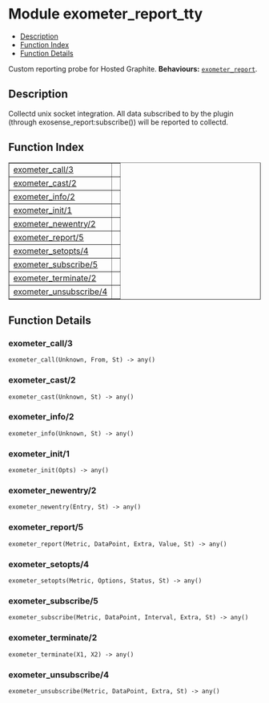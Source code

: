 

# Module exometer_report_tty #
* [Description](#description)
* [Function Index](#index)
* [Function Details](#functions)


Custom reporting probe for Hosted Graphite.
__Behaviours:__ [`exometer_report`](exometer_report.md).
<a name="description"></a>

## Description ##


Collectd unix socket integration.
All data subscribed to by the plugin (through exosense_report:subscribe())
will be reported to collectd.<a name="index"></a>

## Function Index ##


<table width="100%" border="1" cellspacing="0" cellpadding="2" summary="function index"><tr><td valign="top"><a href="#exometer_call-3">exometer_call/3</a></td><td></td></tr><tr><td valign="top"><a href="#exometer_cast-2">exometer_cast/2</a></td><td></td></tr><tr><td valign="top"><a href="#exometer_info-2">exometer_info/2</a></td><td></td></tr><tr><td valign="top"><a href="#exometer_init-1">exometer_init/1</a></td><td></td></tr><tr><td valign="top"><a href="#exometer_newentry-2">exometer_newentry/2</a></td><td></td></tr><tr><td valign="top"><a href="#exometer_report-5">exometer_report/5</a></td><td></td></tr><tr><td valign="top"><a href="#exometer_setopts-4">exometer_setopts/4</a></td><td></td></tr><tr><td valign="top"><a href="#exometer_subscribe-5">exometer_subscribe/5</a></td><td></td></tr><tr><td valign="top"><a href="#exometer_terminate-2">exometer_terminate/2</a></td><td></td></tr><tr><td valign="top"><a href="#exometer_unsubscribe-4">exometer_unsubscribe/4</a></td><td></td></tr></table>


<a name="functions"></a>

## Function Details ##

<a name="exometer_call-3"></a>

### exometer_call/3 ###

`exometer_call(Unknown, From, St) -> any()`


<a name="exometer_cast-2"></a>

### exometer_cast/2 ###

`exometer_cast(Unknown, St) -> any()`


<a name="exometer_info-2"></a>

### exometer_info/2 ###

`exometer_info(Unknown, St) -> any()`


<a name="exometer_init-1"></a>

### exometer_init/1 ###

`exometer_init(Opts) -> any()`


<a name="exometer_newentry-2"></a>

### exometer_newentry/2 ###

`exometer_newentry(Entry, St) -> any()`


<a name="exometer_report-5"></a>

### exometer_report/5 ###

`exometer_report(Metric, DataPoint, Extra, Value, St) -> any()`


<a name="exometer_setopts-4"></a>

### exometer_setopts/4 ###

`exometer_setopts(Metric, Options, Status, St) -> any()`


<a name="exometer_subscribe-5"></a>

### exometer_subscribe/5 ###

`exometer_subscribe(Metric, DataPoint, Interval, Extra, St) -> any()`


<a name="exometer_terminate-2"></a>

### exometer_terminate/2 ###

`exometer_terminate(X1, X2) -> any()`


<a name="exometer_unsubscribe-4"></a>

### exometer_unsubscribe/4 ###

`exometer_unsubscribe(Metric, DataPoint, Extra, St) -> any()`
